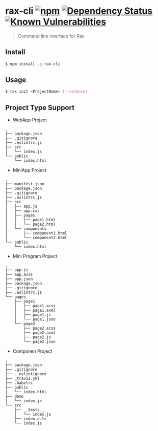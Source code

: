 # rax-cli [![npm](https://img.shields.io/npm/v/rax-cli.svg)](https://www.npmjs.com/package/rax-cli) [![Dependency Status](https://david-dm.org/alibaba/rax.svg?path=packages/rax-cli)](https://david-dm.org/alibaba/rax.svg?path=packages/rax-cli) [![Known Vulnerabilities](https://snyk.io/test/npm/rax-cli/badge.svg)](https://snyk.io/test/npm/rax-cli)

> Command line interface for Rax

## Install

```sh
$ npm install -g rax-cli
```

## Usage

```sh
$ rax init <ProjectName> [--verbose]
```


## Project Type Support
* WebApp Project
```
.
├── package.json
├── .gitignore
├── .eslintrc.js
├── src
│   └── index.js
└── public
    └── index.html
```
* MiniApp Project
```
.
├── manifest.json
├── package.json
├── .gitignore
├── .eslintrc.js
├── src
│   ├── app.js
│   ├── app.css
│   ├── pages
│   │   ├── page1.html
│   │   └── page2.html
│   └── components
│       ├── component1.html
│       └── component2.html
└── public
    └── index.html
```
* Mini Program Project
```
.
├── app.js
├── app.acss
├── app.json
├── package.json
├── .gitignore
├── .eslintrc.js
└── pages
    ├── page1
    │   ├── page1.acss
    │   ├── page1.axml
    │   ├── page1.js
    │   └── page1.json
    └── page2
        ├── page2.acss
        ├── page2.axml
        ├── page2.js
        └── page2.json
```

* Componen Project
```
.
├── package.json
├── .gitignore
├── ._eslintignore
├── _travis.yml
├── .babelrc
├── public
│   └── index.html
├── demo
│   └── index.js
└── src
    ├── __tests__
    │   └── index.js
    ├── index.d.ts
    └── index.js
```

